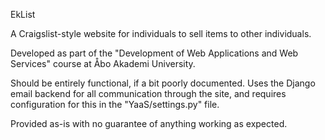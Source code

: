 EkList

A Craigslist-style website for individuals to sell items to other individuals.

Developed as part of the "Development of Web Applications and Web Services" course at Åbo Akademi University.

Should be entirely functional, if a bit poorly documented.
Uses the Django email backend for all communication through the site, and requires configuration for this in the "YaaS/settings.py" file.

Provided as-is with no guarantee of anything working as expected.
